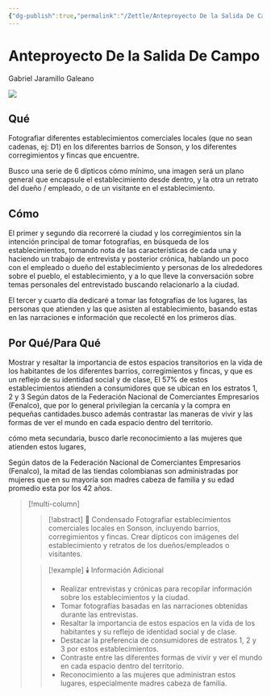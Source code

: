 ```yaml
---
{"dg-publish":true,"permalink":"/Zettle/Anteproyecto De la Salida De Campo/","title":"Anteproyecto De la Salida De Campo","tags":["ZeType/Ensayo",""],"created":"2023-06-23T00:04:23.392-05:00","updated":"2023-09-09T18:21:22.242-05:00"}
---
```



# Anteproyecto De la Salida De Campo

Gabriel Jaramillo Galeano 

![](https://i.imgur.com/hkiGMxl.jpg)

## Qué

Fotografiar diferentes establecimientos comerciales locales (que no sean cadenas, ej: D1) en los diferentes barrios de Sonson, y los diferentes corregimientos y fincas que encuentre.

Busco una serie de 6 dípticos cómo mínimo, una imagen será un plano general que encapsule el establecimiento desde dentro, y la otra un retrato del dueño / empleado, o de un visitante en el establecimiento.

## Cómo

El primer y segundo día recorreré la ciudad y los corregimientos sin la intención principal de tomar fotografías, en búsqueda de los establecimientos, tomando nota de las características de cada una y haciendo un trabajo de entrevista y posterior crónica, hablando un poco con el empleado o dueño del establecimiento y personas de los alrededores sobre el pueblo, el establecimiento, y a lo que lleve la conversación sobre temas personales del entrevistado buscando relacionarlo a la ciudad.

El tercer y cuarto día dedicaré a tomar las fotografías de los lugares, las personas que atienden y las que asisten al establecimiento, basando estas en las narraciones e información que recolecté en los primeros días.

## Por Qué/Para Qué

Mostrar y resaltar la importancia de estos espacios transitorios en la vida de los habitantes de los diferentes barrios, corregimientos y fincas, y que es un reflejo de su identidad social y de clase, El 57% de estos establecimientos atienden a consumidores que se ubican en los estratos 1, 2 y 3 Según datos de la Federación Nacional de Comerciantes Empresarios (Fenalco), que por lo general privilegian la cercanía y la compra en pequeñas cantidades.busco además contrastar las maneras de vivir y las formas de ver el mundo en cada espacio dentro del territorio.

cómo meta secundaria, busco darle reconocimiento a las mujeres que atienden estos lugares,

Según datos de la Federación Nacional de Comerciantes Empresarios (Fenalco), la mitad de las tiendas colombianas son administradas por mujeres que en su mayoría son madres cabeza de familia y su edad promedio esta por los 42 años.

> [!multi-column]
> 
> > [!abstract] 📖 Condensado
> > Fotografiar establecimientos comerciales locales en Sonson, incluyendo barrios, corregimientos y fincas. Crear dípticos con imágenes del establecimiento y retratos de los dueños/empleados o visitantes. 
>
> > [!example] 🕯️ Información Adicional
> > - Realizar entrevistas y crónicas para recopilar información sobre los establecimientos y la ciudad.
> > - Tomar fotografías basadas en las narraciones obtenidas durante las entrevistas.
> > - Resaltar la importancia de estos espacios en la vida de los habitantes y su reflejo de identidad social y de clase.
> > - Destacar la preferencia de consumidores de estratos 1, 2 y 3 por estos establecimientos.
> > - Contraste entre las diferentes formas de vivir y ver el mundo en cada espacio dentro del territorio.
> > - Reconocimiento a las mujeres que administran estos lugares, especialmente madres cabeza de familia.

